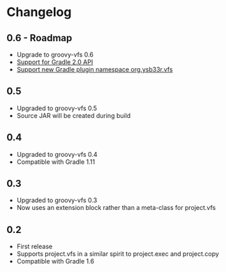 # Changelog

## 0.6 - Roadmap
+ Upgrade to groovy-vfs 0.6
+ [Support for Gradle 2.0 API](https://github.com/ysb33r/groovy-vfs/issues/30)
+ [Support new Gradle plugin namespace org.ysb33r.vfs](https://github.com/ysb33r/groovy-vfs/issues/31)

## 0.5
+ Upgraded to groovy-vfs 0.5
+ Source JAR will be created during build

## 0.4
+ Upgraded to groovy-vfs 0.4
+ Compatible with Gradle 1.11

## 0.3
+ Upgraded to groovy-vfs 0.3
+ Now uses an extension block rather than a meta-class for project.vfs

## 0.2
+ First release
+ Supports project.vfs in a similar spirit to project.exec and project.copy
+ Compatible with Gradle 1.6